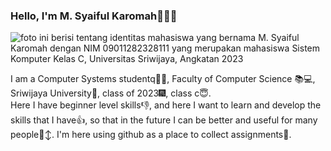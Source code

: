 ### Hello, I'm M. Syaiful Karomah👋👨‍💻

![foto ini berisi tentang identitas mahasiswa yang bernama M. Syaiful Karomah dengan NIM 09011282328111 yang merupakan mahasiswa Sistem Komputer Kelas C, Universitas Sriwijaya, Angkatan 2023](https://github.com/SyaifulKaromah/foto-repo/blob/b6e338c1530738d6f30ec9be68f2175cea7bdb60/banner.png)

I am a Computer Systems studentq👨‍💻, Faculty of Computer Science 📚💻, Sriwijaya University🌼, class of 2023🎆, class c😇.\
Here I have beginner level skills👎, and here I want to learn and develop the skills that I have👍, so that in the future I can be better and useful for many people🙂‍↕️. I'm here using github as a place to collect assignments📝. 
